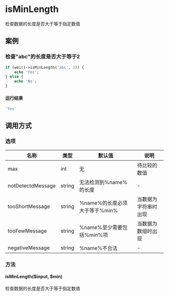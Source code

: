 isMinLength
===========

检查数据的长度是否大于等于指定数值

案例
----

### 检查"abc"的长度是否大于等于2
```php
if (wei()->isMinLength('abc', 2)) {
    echo 'Yes';
} else {
    echo 'No';
}
```

#### 运行结果
```php
'Yes'
```

调用方式
--------

### 选项

| 名称              | 类型    | 默认值                             | 说明                 |
|-------------------|---------|------------------------------------|----------------------|
| max               | int     | 无                                 | 待比较的数值         |
| notDetectdMessage | string  | 无法检测到%name%的长度             | -                    |
| tooShortMessage   | string  | %name%的长度必须大于等于%min%      | 当数据为字符串时出现 |
| tooFewMessage     | string  | %name%至少需要包括%min%项          | 当数据为数组时出现   |
| negativeMessage   | string  | %name%不合法                       | -                    |

### 方法

#### isMinLength($input, $min)
检查数据的长度是否大于等于指定数值
